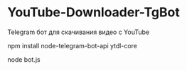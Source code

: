# YouTube-Downloader-TgBot

Telegram бот для скачивания видео с YouTube

npm install node-telegram-bot-api ytdl-core

node bot.js
